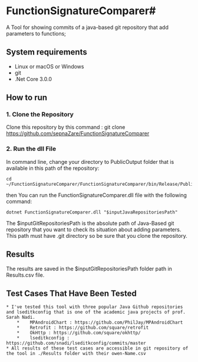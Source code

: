 # FunctionSignatureComparer#

A Tool for showing commits of a java-based git repository that add parameters to functions; 
    
## System requirements
* Linux or macOS or Windows
* git
* .Net Core 3.0.0

## How to run

### 1. Clone the Repository 
Clone this repository by this command : 
	git clone https://github.com/sepnaZare/FunctionSignatureComparer

### 2. Run the dll File
In command line, change your directory to PublicOutput folder that is available in this path of the repository: 


	cd ~/FunctionSignatureComparer/FunctionSignatureComparer/bin/Release/PublishOutput

then You can run the FunctionSignatureComparer.dll file with the following command:


	dotnet FunctionSignatureComparer.dll "$inputJavaRepositoriesPath"

The $inputGitRepositoriesPath is the absolute path of Java-Based git repository that you want to check its situation about adding parameters. This path must have .git directory so be sure that you clone the repository.

## Results

The results are saved in the $inputGitRepositoriesPath folder path in Results.csv file.

## Test Cases That Have Been Tested #

    * I've tested this tool with three popular Java Github repositories and lseditkconfig that is one of the academic java projects of prof. Sarah Nadi.
        *    MPAndroidChart : https://github.com/PhilJay/MPAndroidChart
        *    Retrofit : https://github.com/square/retrofit
        *    OkHttp : https://github.com/square/okhttp/
        *    lseditkconfig : https://github.com/snadi/lseditkconfig/commits/master
    * All results of these test cases are accessible in git repository of the tool in ./Results folder with their owen-Name.csv
    
    
    